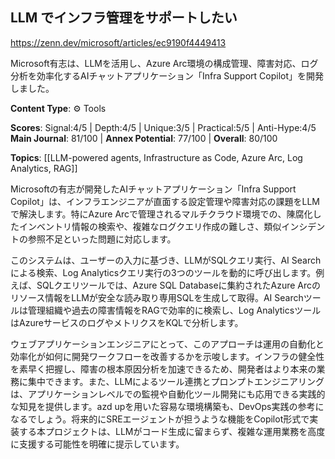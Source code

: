 ## LLM でインフラ管理をサポートしたい

https://zenn.dev/microsoft/articles/ec9190f4449413

Microsoft有志は、LLMを活用し、Azure Arc環境の構成管理、障害対応、ログ分析を効率化するAIチャットアプリケーション「Infra Support Copilot」を開発しました。

**Content Type**: ⚙️ Tools

**Scores**: Signal:4/5 | Depth:4/5 | Unique:3/5 | Practical:5/5 | Anti-Hype:4/5
**Main Journal**: 81/100 | **Annex Potential**: 77/100 | **Overall**: 80/100

**Topics**: [[LLM-powered agents, Infrastructure as Code, Azure Arc, Log Analytics, RAG]]

Microsoftの有志が開発したAIチャットアプリケーション「Infra Support Copilot」は、インフラエンジニアが直面する設定管理や障害対応の課題をLLMで解決します。特にAzure Arcで管理されるマルチクラウド環境での、陳腐化したインベントリ情報の検索や、複雑なログクエリ作成の難しさ、類似インシデントの参照不足といった問題に対応します。

このシステムは、ユーザーの入力に基づき、LLMがSQLクエリ実行、AI Searchによる検索、Log Analyticsクエリ実行の3つのツールを動的に呼び出します。例えば、SQLクエリツールでは、Azure SQL Databaseに集約されたAzure Arcのリソース情報をLLMが安全な読み取り専用SQLを生成して取得。AI Searchツールは管理組織や過去の障害情報をRAGで効率的に検索し、Log AnalyticsツールはAzureサービスのログやメトリクスをKQLで分析します。

ウェブアプリケーションエンジニアにとって、このアプローチは運用の自動化と効率化が如何に開発ワークフローを改善するかを示唆します。インフラの健全性を素早く把握し、障害の根本原因分析を加速できるため、開発者はより本来の業務に集中できます。また、LLMによるツール連携とプロンプトエンジニアリングは、アプリケーションレベルでの監視や自動化ツール開発にも応用できる実践的な知見を提供します。azd upを用いた容易な環境構築も、DevOps実践の参考になるでしょう。将来的にSREエージェントが担うような機能をCopilot形式で実装する本プロジェクトは、LLMがコード生成に留まらず、複雑な運用業務を高度に支援する可能性を明確に提示しています。